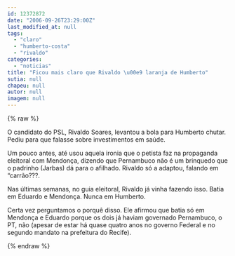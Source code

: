 ```yaml
---
id: 12372872
date: "2006-09-26T23:29:00Z"
last_modified_at: null
tags:
  - "claro"
  - "humberto-costa"
  - "rivaldo"
categories:
  - "noticias"
title: "Ficou mais claro que Rivaldo \u00e9 laranja de Humberto"
sutia: null
chapeu: null
autor: null
imagem: null
---
```

{% raw %}
<p><P>O candidato do PSL, Rivaldo Soares, levantou a bola para Humberto chutar. Pediu para que falasse sobre investimentos em saúde.</P></p>
<p><P>Um pouco antes, até usou aquela ironia que o petista faz na propaganda eleitoral com Mendonça, dizendo que Pernambuco não é um brinquedo que o padrinho (Jarbas) dá para o afilhado. Rivaldo só a adaptou, falando em “carrão???.</P></p>
<p><P>Nas últimas semanas, no guia eleitoral, Rivaldo já vinha fazendo isso. Batia em Eduardo e Mendonça. Nunca em Humberto.</P></p>
<p><P>Certa vez perguntamos o porquê disso. Ele afirmou que batia só em Mendonça e Eduardo porque os dois já haviam governado Pernambuco, o PT, não (apesar de estar há quase quatro anos no governo Federal e no segundo mandato na prefeitura do Recife).</P> </p>
{% endraw %}